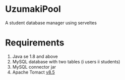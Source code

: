 # UzumakiPool
A student database manager using serveltes

# Requirements
1. Java se 1.8 and above
2. MySQL database with two tables (i users ii students)
3. MySQL connector jar
4. Apache Tomact [v8.5](https://tomcat.apache.org/download-80.cgi)
